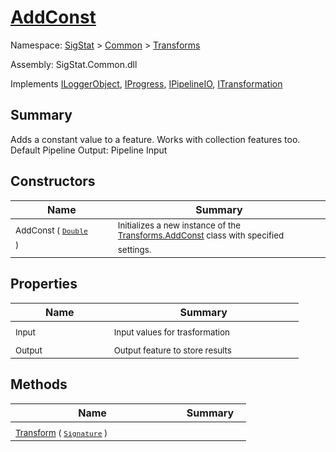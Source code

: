 # [AddConst](./AddConst.md)

Namespace: [SigStat]() > [Common](./../README.md) > [Transforms](./README.md)

Assembly: SigStat.Common.dll

Implements [ILoggerObject](./../ILoggerObject.md), [IProgress](./../Helpers/IProgress.md), [IPipelineIO](./../Pipeline/IPipelineIO.md), [ITransformation](./../ITransformation.md)

## Summary
Adds a constant value to a feature. Works with collection features too.  <br>Default Pipeline Output: Pipeline Input

## Constructors

| Name | Summary | 
| --- | --- | 
| <sub>AddConst ( [`Double`](https://docs.microsoft.com/en-us/dotnet/api/System.Double) )</sub>&nbsp;&nbsp;&nbsp;&nbsp;&nbsp;&nbsp;&nbsp;&nbsp;&nbsp;&nbsp;&nbsp;&nbsp;&nbsp;&nbsp;&nbsp;&nbsp;&nbsp;&nbsp;&nbsp;&nbsp;&nbsp;&nbsp;&nbsp;  | <sub>Initializes a new instance of the [Transforms.AddConst](https://github.com/hargitomi97/sigstat/blob/master/docs/md/SigStat/Common/Transforms/AddConst.md) class with specified settings.</sub>&nbsp;&nbsp;&nbsp;&nbsp;&nbsp;&nbsp;&nbsp;&nbsp;&nbsp;&nbsp;&nbsp;&nbsp;&nbsp;&nbsp;&nbsp;&nbsp;&nbsp;&nbsp;&nbsp;&nbsp;&nbsp;&nbsp;&nbsp;  | <br>


## Properties

| Name | Summary | 
| --- | --- | 
| <sub>Input</sub>&nbsp;&nbsp;&nbsp;&nbsp;&nbsp;&nbsp;&nbsp;&nbsp;&nbsp;&nbsp;&nbsp;&nbsp;&nbsp;&nbsp;&nbsp;&nbsp;&nbsp;&nbsp;&nbsp;&nbsp;&nbsp;&nbsp;&nbsp;  | <sub>Input values for trasformation</sub>&nbsp;&nbsp;&nbsp;&nbsp;&nbsp;&nbsp;&nbsp;&nbsp;&nbsp;&nbsp;&nbsp;&nbsp;&nbsp;&nbsp;&nbsp;&nbsp;&nbsp;&nbsp;&nbsp;&nbsp;&nbsp;&nbsp;&nbsp;  | <br>
| <sub>Output</sub>&nbsp;&nbsp;&nbsp;&nbsp;&nbsp;&nbsp;&nbsp;&nbsp;&nbsp;&nbsp;&nbsp;&nbsp;&nbsp;&nbsp;&nbsp;&nbsp;&nbsp;&nbsp;&nbsp;&nbsp;&nbsp;&nbsp;&nbsp;  | <sub>Output feature to store results</sub>&nbsp;&nbsp;&nbsp;&nbsp;&nbsp;&nbsp;&nbsp;&nbsp;&nbsp;&nbsp;&nbsp;&nbsp;&nbsp;&nbsp;&nbsp;&nbsp;&nbsp;&nbsp;&nbsp;&nbsp;&nbsp;&nbsp;&nbsp;  | <br>


## Methods

| Name | Summary | 
| --- | --- | 
| <sub>[Transform](./Methods/AddConst-100663603.md) ( [`Signature`](./../Signature.md) )</sub>&nbsp;&nbsp;&nbsp;&nbsp;&nbsp;&nbsp;&nbsp;&nbsp;&nbsp;&nbsp;&nbsp;&nbsp;&nbsp;&nbsp;&nbsp;&nbsp;&nbsp;&nbsp;&nbsp;&nbsp;&nbsp;&nbsp;&nbsp;  | <sub></sub>&nbsp;&nbsp;&nbsp;&nbsp;&nbsp;&nbsp;&nbsp;&nbsp;&nbsp;&nbsp;&nbsp;&nbsp;&nbsp;&nbsp;&nbsp;&nbsp;&nbsp;&nbsp;&nbsp;&nbsp;&nbsp;&nbsp;&nbsp;  | <br>


